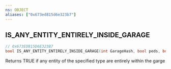 ```yaml
---
ns: OBJECT
aliases: ["0x673ed815d6e323b7"]
---
```

## IS_ANY_ENTITY_ENTIRELY_INSIDE_GARAGE

```c
// 0x673ED815D6E323B7
bool IS_ANY_ENTITY_ENTIRELY_INSIDE_GARAGE(int GarageHash, bool peds, bool vehs, bool objs, int boxIndex);
```

Returns TRUE if any entity of the specified type are entirely within the garge

